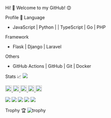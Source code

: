  Hi! :wave: Welcome to my GitHub! 😊

Profile 🤴
 Language
- JavaScript | Python |  | TypeScript | Go | PHP

Framework
- Flask | Django | Laravel 

Others
- GitHub Actions | GitHub | Git | Docker 


 Stats :chart_with_upwards_trend:
![](https://raw.githubusercontent.com/ituki1216/ituki1216/output/github-contribution-grid-snake.svg)

<p align="left">
  <a href="https://github.com/ituki1216">
    <img height="20" src="https://komarev.com/ghpvc/?username=ituki1216" />
  </a>
  <a href="https://github.com/ituki1216">
    <img height="20" src="https://img.shields.io/github/followers/ituki1216?label=follow&logo=github&style=flat" />
  </a>
  <a href="http://qiita.com/ituki_1216">
    <img height="20" src="https://qiita-badge.apiapi.app/s/ituki_1216/posts.svg" />
  </a>
  <a href="http://qiita.com/ituki_1216">
    <img height="20" src="https://qiita-badge.apiapi.app/s/ituki_1216/contributions.svg" />
  </a>
  <a href="https://zenn.dev/ituki_1216">
    <img height="20" src="https://badgen.org/img/zenn/ituki_1216/articles?style=plastic" />
  </a>
</p>
    
![](http://github-profile-summary-cards.vercel.app/api/cards/profile-details?username=ituki1216&theme=gruvbox)
![](http://github-profile-summary-cards.vercel.app/api/cards/repos-per-language?username=ituki1216&theme=gruvbox)
![](http://github-profile-summary-cards.vercel.app/api/cards/most-commit-language?username=ituki1216&theme=gruvbox)
![](http://github-profile-summary-cards.vercel.app/api/cards/stats?username=ituki1216&theme=gruvbox)
![](http://github-profile-summary-cards.vercel.app/api/cards/productive-time?username=ituki1216&theme=gruvbox&utcOffset=9)

Trophy :trophy:
![trophy](https://github-profile-trophy.vercel.app/?username=ituki1216&theme=gruvbox)
